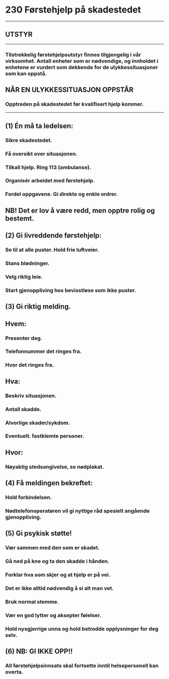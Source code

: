 # 230 Førstehjelp på skadestedet
*****************************************************************
## UTSTYR
*********
### Tilstrekkelig førstehjelpsutstyr finnes tilgjengelig i vår virksomhet. Antall enheter som er nødvendige, og innholdet i enhetene er vurdert som dekkende for de ulykkessituasjoner som kan oppstå.
 
## NÅR EN ULYKKESSITUASJON OPPSTÅR
### Opptreden på skadestedet før kvalifisert hjelp kommer.
*******************************
## (1) Én må ta ledelsen:
### Sikre skadestedet.
### Få oversikt over situasjonen.
### Tilkall hjelp. Ring 113 (ambulanse).
### Organisér arbeidet med førstehjelp.
### Fordel oppgavene. Gi direkte og enkle ordrer.

## NB! Det er lov å være redd, men opptre rolig og bestemt.
 
## (2) Gi livreddende førstehjelp:
### Se til at alle puster. Hold frie luftveier.
### Stans blødninger.
### Velg riktig leie.
### Start gjenoppliving hos bevisstløse som ikke puster.

## (3) Gi riktig melding.
## Hvem:
### Presenter deg.
### Telefonnummer det ringes fra.
### Hvor det ringes fra.
## Hva:
### Beskriv situasjonen.
### Antall skadde.
### Alvorlige skader/sykdom.
### Eventuelt. fastklemte personer.
## Hvor:
### Nøyaktig stedsangivelse, se nødplakat.

## (4) Få meldingen bekreftet:
### Hold forbindelsen.
### Nødtelefonoperatøren vil gi nyttige råd spesielt angående gjenoppliving.
 
## (5) Gi psykisk støtte!
### Vær sammen med den som er skadet.
### Gå ned på kne og ta den skadde i hånden.
### Forklar hva som skjer og at hjelp er på vei.
### Det er ikke alltid nødvendig å si alt man vet.
### Bruk normal stemme.
### Vær en god lytter og aksepter følelser.
### Hold nysgjerrige unna og hold betrodde opplysninger for deg selv.
  
## (6) NB: GI IKKE OPP!!
### All førstehjelpsinnsats skal fortsette inntil helsepersonell kan overta.

